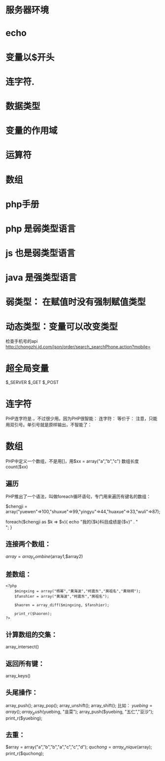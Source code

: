 # 服务器环境
# echo
# 变量以$开头
# 连字符.
# 数据类型
# 变量的作用域
# 运算符
# 数组
# php手册
# php 是弱类型语言
# js 也是弱类型语言
# java 是强类型语言
# 弱类型： 在赋值时没有强制赋值类型
# 动态类型：变量可以改变类型


检查手机号的api
http://chongzhi.jd.com/json/order/search_searchPhone.action?mobile=

# 超全局变量
$_SERVER
$_GET
$_POST

# 连字符
PHP连字符是.，不过很少用。因为PHP很智能：
连字符：
	<?php
		$a = 100;
		echo "我买了" . $a ."个苹果";
	?>
等价于：
	<?php
		$a = 100;
		echo "我买了{$a}个苹果";
	?>
注意，只能用双引号。单引号就是原样输出，不智能了：

# 数组
PHP中定义一个数组，不是用[]，用$xx = array("a","b","c")
数组长度 count($xx)

## 遍历
PHP推出了一个语法，叫做foreach循环语句，专门用来遍历有键名的数组：

$chengji = array("yuewen"=>100,"shuxue"=>99,"yingyu"=>44,"huaxue"=>33,"wuli"=>87);
		
foreach($chengji as $k => $v){
	echo "我的{$k}科目成绩是{$v}" . "<br />";
}

## 连接两个数组：
$array = array_combine($array1,$array2)

## 差数组：
	<?php
		$mingxing = array("杨幂","黄海波","柯震东","房祖名","黄晓明");
		$fanshier = array("黄海波","柯震东","房祖名");

		$haoren = array_diff($mingxing, $fanshier);

		print_r($haoren);
	?>
 

## 计算数组的交集：
array_intersect()


## 返回所有键：
array_keys()
 
## 头尾操作：
array_push();
array_pop();
array_unshift();
array_shift();
比如：
$yuebing = array();
array_push($yuebing, "韭菜");
array_push($yuebing, "五仁","豆沙");
print_r($yuebing);
 


## 去重：
$array = array("a","b","b","a","c","c","d");
$quchong = array_unique($array);
print_r($quchong);
 



